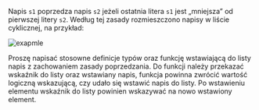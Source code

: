 Napis `s1` poprzedza napis `s2` jeżeli ostatnia litera `s1` jest „mniejsza”
od pierwszej litery `s2`. Według tej zasady rozmieszczono napisy w liście
cyklicznej, na przykład:

![exapmle](../../../../assets/algorithms-descriptions/insert-in-sorted-singly-linked-list/assets/example.png)


Proszę napisać stosowne definicje typów oraz funkcję wstawiającą do listy
napis z zachowaniem zasady poprzedzania. Do funkcji należy przekazać
wskaźnik do listy oraz wstawiany napis, funkcja powinna zwrócić wartość
logiczną wskazującą, czy udało się wstawić napis do listy. Po wstawieniu
elementu wskaźnik do listy powinien wskazywać na nowo wstawiony element.
